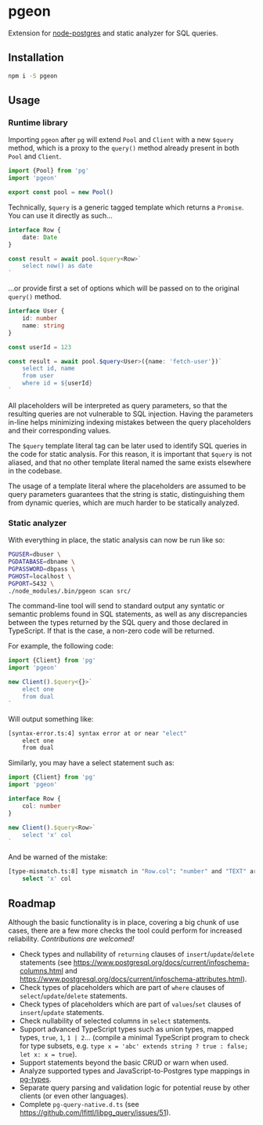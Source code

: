 # pgeon

Extension for [node-postgres](https://github.com/brianc/node-postgres) and static analyzer for SQL queries.

## Installation

```sh
npm i -S pgeon
```

## Usage

### Runtime library

Importing `pgeon` after `pg` will extend `Pool` and `Client` with a new `$query` method, which is a proxy to the `query()` method already present in both `Pool` and `Client`.

```ts
import {Pool} from 'pg'
import 'pgeon'

export const pool = new Pool()
```

Technically, `$query` is a generic tagged template which returns a `Promise`. You can use it directly as such...

```ts
interface Row {
    date: Date
}

const result = await pool.$query<Row>`
    select now() as date
`
```

...or provide first a set of options which will be passed on to the original `query()` method.

```ts
interface User {
    id: number
    name: string
}

const userId = 123

const result = await pool.$query<User>({name: 'fetch-user'})`
    select id, name
    from user
    where id = ${userId}
`
```

All placeholders will be interpreted as query parameters, so that the resulting queries are not vulnerable to SQL injection. Having the parameters in-line helps minimizing indexing mistakes between the query placeholders and their corresponding values.

The `$query` template literal tag can be later used to identify SQL queries in the code for static analysis. For this reason, it is important that `$query` is not aliased, and that no other template literal named the same exists elsewhere in the codebase.

The usage of a template literal where the placeholders are assumed to be query parameters guarantees that the string is static, distinguishing them from dynamic queries, which are much harder to be statically analyzed.

### Static analyzer

With everything in place, the static analysis can now be run like so:

```sh
PGUSER=dbuser \
PGDATABASE=dbname \
PGPASSWORD=dbpass \
PGHOST=localhost \
PGPORT=5432 \
./node_modules/.bin/pgeon scan src/
```

The command-line tool will send to standard output any syntatic or semantic problems found in SQL statements, as well as any discrepancies between the types returned by the SQL query and those declared in TypeScript. If that is the case, a non-zero code will be returned.

For example, the following code:

```ts
import {Client} from 'pg'
import 'pgeon'

new Client().$query<{}>`
    elect one
    from dual
`
```

Will output something like:

```sh
[syntax-error.ts:4] syntax error at or near "elect"
    elect one
    from dual
```

Similarly, you may have a select statement such as:

```ts
import {Client} from 'pg'
import 'pgeon'

interface Row {
    col: number
}

new Client().$query<Row>`
    select 'x' col
`
```

And be warned of the mistake:

```sh
[type-mismatch.ts:8] type mismatch in "Row.col": "number" and "TEXT" are incompatible
    select 'x' col
```

## Roadmap

Although the basic functionality is in place, covering a big chunk of use cases, there are a few more checks the tool could perform for increased reliability. *Contributions are welcomed!*

- Check types and nullability of `returning` clauses of `insert`/`update`/`delete` statements (see https://www.postgresql.org/docs/current/infoschema-columns.html and https://www.postgresql.org/docs/current/infoschema-attributes.html).
- Check types of placeholders which are part of `where` clauses of `select`/`update`/`delete` statements.
- Check types of placeholders which are part of `values`/`set` clauses of `insert`/`update` statements.
- Check nullability of selected columns in `select` statements.
- Support advanced TypeScript types such as union types, mapped types, `true`, `1`, `1 | 2`... (compile a minimal TypeScript program to check for type subsets, e.g. `type x = 'abc' extends string ? true : false; let x: x = true`).
- Support statements beyond the basic CRUD or warn when used.
- Analyze supported types and JavaScript-to-Postgres type mappings in [pg-types](https://github.com/brianc/node-pg-types).
- Separate query parsing and validation logic for potential reuse by other clients (or even other languages).
- Complete `pg-query-native.d.ts` (see https://github.com/lfittl/libpg_query/issues/51).

